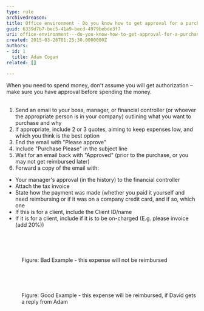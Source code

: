 ```yaml
---
type: rule
archivedreason: 
title: Office environment - Do you know how to get approval for a purchase?
guid: 6339d7b7-bec5-41a9-becd-4979bebde3f7
uri: office-environment---do-you-know-how-to-get-approval-for-a-purchase
created: 2015-03-26T01:25:30.0000000Z
authors:
- id: 1
  title: Adam Cogan
related: []

---
```



​When you need to spend money, don't assume you will get authorization – make sure you have approval before spending the money.
<br><excerpt class='endintro'></excerpt><br>
<ol><li>
      Send an email to your boss, manager, or financial controller (or whoever the appropriate person is in your company) outlining what you want to purchase and why</li><li>
      If appropriate, include 2 or 3 quotes, aiming to keep expenses low, and which you think is the best option</li><li>
      End the email with &quot;Please approve&quot;</li><li>
      Include &quot;Purchase Please&quot; in the subject line</li><li>
      Wait for an email back with &quot;Approved&quot; (prior to the purchase, or you may not get reimbursed later)</li><li>
      Forward a copy of the email with&#58;</li></ol><ul><li>
      Your manager's approval (in the history) to the financial controller</li><li>
      Attach the tax invoice</li><li>
      State how the payment was made (whether you paid it yourself and need reimbursing or if it was on a company credit card, and if so, which one</li><li>
      If this is for a client, include the Client ID/name</li><li>
      If it is for a client, include if it is to be on-charged (E.g. please invoice (add 20%))</li></ul> ​ 
<p> ​
   <img src="/PublishingImages/purchase-please-bad-example.jpg" alt="" />
   </p><dd class="ssw15-rteElement-FigureBad">
   Figure&#58; Bad Exa​mple - this expense will not be reimbursed​</dd><p><br> </p><p> 
   <img src="/PublishingImages/purchase-please-good-example.jpg" alt="" />​
   </p><dd class="ssw15-rteElement-FigureGood">
   Figure&#58; Good Example - this expense will be reimbursed, if David gets a reply from Adam</dd>



